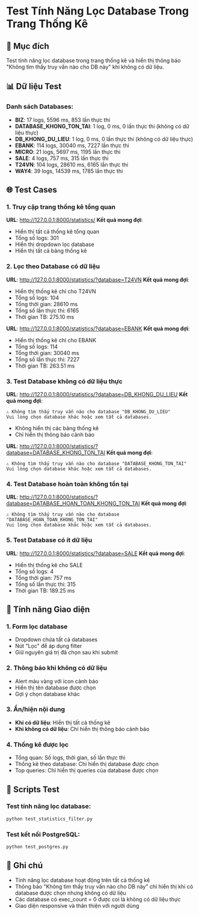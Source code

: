# Test Tính Năng Lọc Database Trong Trang Thống Kê

## 🎯 Mục đích
Test tính năng lọc database trong trang thống kê và hiển thị thông báo "Không tìm thấy truy vấn nào cho DB này" khi không có dữ liệu.

## 📊 Dữ liệu Test

### Danh sách Databases:
- **BIZ**: 17 logs, 5596 ms, 853 lần thực thi
- **DATABASE_KHONG_TON_TAI**: 1 log, 0 ms, 0 lần thực thi (không có dữ liệu thực)
- **DB_KHONG_DU_LIEU**: 1 log, 0 ms, 0 lần thực thi (không có dữ liệu thực)
- **EBANK**: 114 logs, 30040 ms, 7227 lần thực thi
- **MICRO**: 21 logs, 5697 ms, 1195 lần thực thi
- **SALE**: 4 logs, 757 ms, 315 lần thực thi
- **T24VN**: 104 logs, 28610 ms, 6165 lần thực thi
- **WAY4**: 39 logs, 14539 ms, 1785 lần thực thi

## 🌐 Test Cases

### 1. Truy cập trang thống kê tổng quan
**URL**: http://127.0.0.1:8000/statistics/
**Kết quả mong đợi**: 
- Hiển thị tất cả thống kê tổng quan
- Tổng số logs: 301
- Hiển thị dropdown lọc database
- Hiển thị tất cả bảng thống kê

### 2. Lọc theo Database có dữ liệu
**URL**: http://127.0.0.1:8000/statistics/?database=T24VN
**Kết quả mong đợi**: 
- Hiển thị thống kê chỉ cho T24VN
- Tổng số logs: 104
- Tổng thời gian: 28610 ms
- Tổng số lần thực thi: 6165
- Thời gian TB: 275.10 ms

**URL**: http://127.0.0.1:8000/statistics/?database=EBANK
**Kết quả mong đợi**: 
- Hiển thị thống kê chỉ cho EBANK
- Tổng số logs: 114
- Tổng thời gian: 30040 ms
- Tổng số lần thực thi: 7227
- Thời gian TB: 263.51 ms

### 3. Test Database không có dữ liệu thực
**URL**: http://127.0.0.1:8000/statistics/?database=DB_KHONG_DU_LIEU
**Kết quả mong đợi**: 
```
⚠️ Không tìm thấy truy vấn nào cho database "DB_KHONG_DU_LIEU"
Vui lòng chọn database khác hoặc xem tất cả databases.
```
- Không hiển thị các bảng thống kê
- Chỉ hiển thị thông báo cảnh báo

**URL**: http://127.0.0.1:8000/statistics/?database=DATABASE_KHONG_TON_TAI
**Kết quả mong đợi**: 
```
⚠️ Không tìm thấy truy vấn nào cho database "DATABASE_KHONG_TON_TAI"
Vui lòng chọn database khác hoặc xem tất cả databases.
```

### 4. Test Database hoàn toàn không tồn tại
**URL**: http://127.0.0.1:8000/statistics/?database=DATABASE_HOAN_TOAN_KHONG_TON_TAI
**Kết quả mong đợi**: 
```
⚠️ Không tìm thấy truy vấn nào cho database "DATABASE_HOAN_TOAN_KHONG_TON_TAI"
Vui lòng chọn database khác hoặc xem tất cả databases.
```

### 5. Test Database có ít dữ liệu
**URL**: http://127.0.0.1:8000/statistics/?database=SALE
**Kết quả mong đợi**: 
- Hiển thị thống kê cho SALE
- Tổng số logs: 4
- Tổng thời gian: 757 ms
- Tổng số lần thực thi: 315
- Thời gian TB: 189.25 ms

## 🎨 Tính năng Giao diện

### 1. Form lọc database
- Dropdown chứa tất cả databases
- Nút "Lọc" để áp dụng filter
- Giữ nguyên giá trị đã chọn sau khi submit

### 2. Thông báo khi không có dữ liệu
- Alert màu vàng với icon cảnh báo
- Hiển thị tên database được chọn
- Gợi ý chọn database khác

### 3. Ẩn/hiện nội dung
- **Khi có dữ liệu**: Hiển thị tất cả thống kê
- **Khi không có dữ liệu**: Chỉ hiển thị thông báo cảnh báo

### 4. Thống kê được lọc
- Tổng quan: Số logs, thời gian, số lần thực thi
- Thống kê theo database: Chỉ hiển thị database được chọn
- Top queries: Chỉ hiển thị queries của database được chọn

## 🔧 Scripts Test

### Test tính năng lọc database:
```bash
python test_statistics_filter.py
```

### Test kết nối PostgreSQL:
```bash
python test_postgres.py
```

## 📝 Ghi chú

- Tính năng lọc database hoạt động trên tất cả thống kê
- Thông báo "Không tìm thấy truy vấn nào cho DB này" chỉ hiển thị khi có database được chọn nhưng không có dữ liệu
- Các database có exec_count = 0 được coi là không có dữ liệu thực
- Giao diện responsive và thân thiện với người dùng
